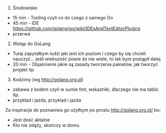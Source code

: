 1. Środowisko
  - 15 min  - Tooling czyli co do czego z samego Go
  - 45 min  - IDE https://github.com/golang/go/wiki/IDEsAndTextEditorPlugins
  - przerwa
2. Wstęp do GoLang
  - Tutaj zapytałbym ludzi jaki jest ich poziom i czego by się chcieli nauczyć... jeśli wiekszość powie że nie wiele, to tak bym postąpił dalej.
  - 20 min - Objaśnienie jakie są zasady tworzenia pakietów, jak tworzyć projekt itp
3. Kodzimy (wg http://golang.org.pl)
  - zabawa z kodem czyli w sumie fmt, wskaźniki, dlaczego nie ma tablic itp.
  - przykład i jazda, przyklad i jazda

Za inspiracje do poznaniwa go użyłbym po prostu http://golang.org.pl/ bo:
  - Jest dość aktalne
  - Kto nie zdąży, skończy w domu.
